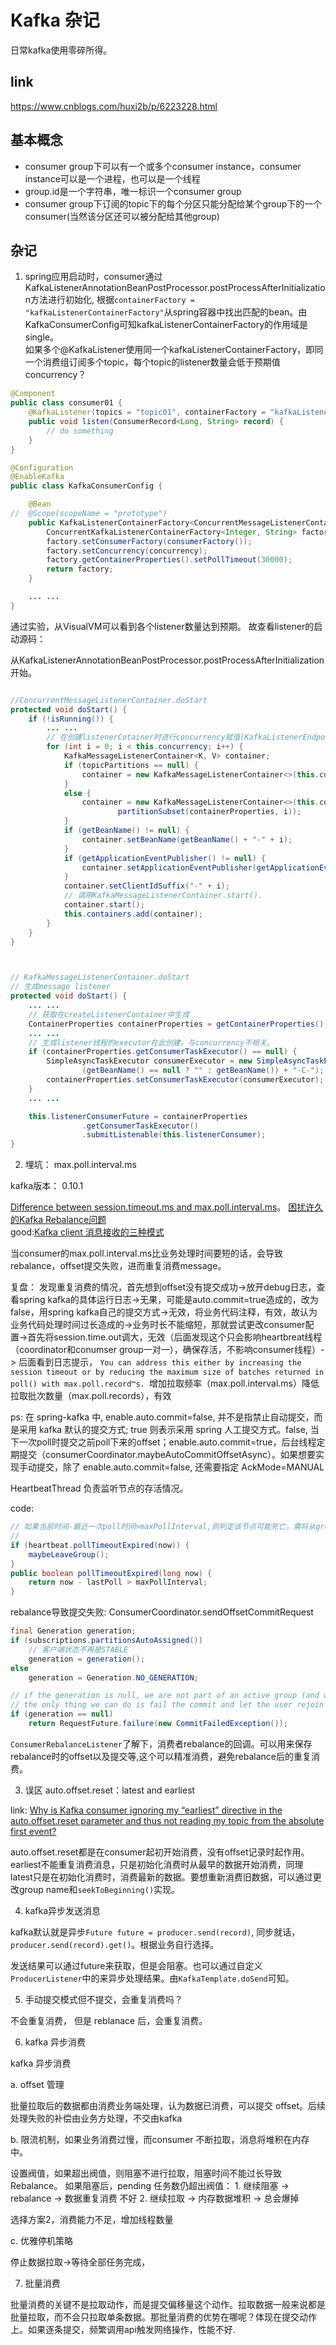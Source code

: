 # Kafka 杂记

日常kafka使用零碎所得。

## link

https://www.cnblogs.com/huxi2b/p/6223228.html

## 基本概念

* consumer group下可以有一个或多个consumer instance，consumer instance可以是一个进程，也可以是一个线程
* group.id是一个字符串，唯一标识一个consumer group
* consumer group下订阅的topic下的每个分区只能分配给某个group下的一个consumer(当然该分区还可以被分配给其他group)

## 杂记

1. spring应用启动时，consumer通过KafkaListenerAnnotationBeanPostProcessor.postProcessAfterInitialization方法进行初始化, 根据`containerFactory = "kafkaListenerContainerFactory"`从spring容器中找出匹配的bean。由KafkaConsumerConfig可知kafkaListenerContainerFactory的作用域是single。  
如果多个@KafkaListener使用同一个kafkaListenerContainerFactory，即同一个消费组订阅多个topic，每个topic的listener数量会低于预期值concurrency？

```java
@Component
public class consumer01 {
	@KafkaListener(topics = "topic01", containerFactory = "kafkaListenerContainerFactory")	
	public void listen(ConsumerRecord<Long, String> record) {
		// do something
	}
}

@Configuration
@EnableKafka
public class KafkaConsumerConfig {

	@Bean
//	@Scope(scopeName = "prototype")
	public KafkaListenerContainerFactory<ConcurrentMessageListenerContainer<Integer, String>> kafkaListenerContainerFactory() {
		ConcurrentKafkaListenerContainerFactory<Integer, String> factory = new ConcurrentKafkaListenerContainerFactory<>();
		factory.setConsumerFactory(consumerFactory());
		factory.setConcurrency(concurrency);
		factory.getContainerProperties().setPollTimeout(30000);
		return factory;
	}

	... ...
}

```
通过实验，从VisualVM可以看到各个listener数量达到预期。 
故查看listener的启动源码：

从KafkaListenerAnnotationBeanPostProcessor.postProcessAfterInitialization开始。

```java

//ConcurrentMessageListenerContainer.doStart
protected void doStart() {
	if (!isRunning()) {
		... ...
		// 在创建listenerCotainer时进行concurrency赋值(KafkaListenerEndpointRegistry.registerListenerContainer)
		for (int i = 0; i < this.concurrency; i++) {
			KafkaMessageListenerContainer<K, V> container;
			if (topicPartitions == null) {
				container = new KafkaMessageListenerContainer<>(this.consumerFactory, containerProperties);
			}
			else {
				container = new KafkaMessageListenerContainer<>(this.consumerFactory, containerProperties,
						partitionSubset(containerProperties, i));
			}
			if (getBeanName() != null) {
				container.setBeanName(getBeanName() + "-" + i);
			}
			if (getApplicationEventPublisher() != null) {
				container.setApplicationEventPublisher(getApplicationEventPublisher());
			}
			container.setClientIdSuffix("-" + i);
			// 调用KafkaMessageListenerContainer.start().
			container.start();
			this.containers.add(container);
		}
	}
}



// KafkaMessageListenerContainer.doStart
// 生成message listener
protected void doStart() {
	... ... 
	// 获取在createListenerContainer中生成
	ContainerProperties containerProperties = getContainerProperties();
	... ...
	// 生成listener线程的executor在此创建，与concurrency不相关。
	if (containerProperties.getConsumerTaskExecutor() == null) {
		SimpleAsyncTaskExecutor consumerExecutor = new SimpleAsyncTaskExecutor(
				(getBeanName() == null ? "" : getBeanName()) + "-C-");
		containerProperties.setConsumerTaskExecutor(consumerExecutor);
	}
	... ...

	this.listenerConsumerFuture = containerProperties
				.getConsumerTaskExecutor()
				.submitListenable(this.listenerConsumer);
}
```


2. 埋坑： max.poll.interval.ms 

kafka版本： 0.10.1

[Difference between session.timeout.ms and max.poll.interval.ms](https://stackoverflow.com/questions/39730126/difference-between-session-timeout-ms-and-max-poll-interval-ms-for-kafka-0-10-0)。
[困扰许久的Kafka Rebalance问题](https://zhuanlan.zhihu.com/p/46963810)  
good:[Kafka client 消息接收的三种模式](https://blog.csdn.net/laojiaqi/article/details/79034798)

当consumer的max.poll.interval.ms比业务处理时间要短的话，会导致rebalance，offset提交失败，进而重复消费message。


复盘： 发现重复消费的情况，首先想到offset没有提交成功->放开debug日志，查看spring kafka的具体运行日志->无果，可能是auto.commit=true造成的，改为false，用spring kafka自己的提交方式->无效，将业务代码注释，有效，故认为业务代码处理时间过长造成的->业务时长不能缩短，那就尝试更改consumer配置->首先将session.time.out调大，无效（后面发现这个只会影响heartbreat线程（coordinator和conumser group一对一），确保存活，不影响consumer线程）-> 后面看到日志提示， `You can address this either by increasing the session timeout or by reducing the maximum size of batches returned in poll() with max.poll.record™s. `增加拉取频率（max.poll.interval.ms）降低拉取批次数量（max.poll.records），有效


ps: 在 spring-kafka 中, enable.auto.commit=false, 并不是指禁止自动提交，而是采用 kafka 默认的提交方式; true 则表示采用 spring 人工提交方式。false, 当下一次poll时提交之前poll下来的offset；enable.auto.commit=true，后台线程定期提交（consumerCoordinator.maybeAutoCommitOffsetAsync）。如果想要实现手动提交，除了 enable.auto.commit=false, 还需要指定 AckMode=MANUAL


HeartbeatThread 负责监听节点的存活情况。

code:

```java
// 如果当前时间-最近一次poll时间>maxPollInterval,则判定该节点可能死亡，需将从group中剔除，导致rebalance。
// 
if (heartbeat.pollTimeoutExpired(now)) {
	maybeLeaveGroup();
}
public boolean pollTimeoutExpired(long now) {
    return now - lastPoll > maxPollInterval;
}
```

rebalance导致提交失败: ConsumerCoordinator.sendOffsetCommitRequest

~~~java
final Generation generation;
if (subscriptions.partitionsAutoAssigned())
	// 客户端状态不再是STABLE
    generation = generation();
else
    generation = Generation.NO_GENERATION;

// if the generation is null, we are not part of an active group (and we expect to be).
// the only thing we can do is fail the commit and let the user rejoin the group in poll()
if (generation == null)
    return RequestFuture.failure(new CommitFailedException());
~~~

`ConsumerRebalanceListener`了解下，消费者rebalance的回调。可以用来保存rebalance时的offset以及提交等,这个可以精准消费，避免rebalance后的重复消费。

3. 误区 auto.offset.reset：latest and earliest

link: [Why is Kafka consumer ignoring my “earliest” directive in the auto.offset.reset parameter and thus not reading my topic from the absolute first event?
](https://stackoverflow.com/questions/49945450/why-is-kafka-consumer-ignoring-my-earliest-directive-in-the-auto-offset-reset)

auto.offset.reset都是在consumer起初开始消费，没有offset记录时起作用。earliest不能重复消费消息，只是初始化消费时从最早的数据开始消费，同理latest只是在初始化消费时，消费最新的数据。要想重新消费旧数据，可以通过更改group name和`seekToBeginning()`实现。



4. kafka异步发送消息

kafka默认就是异步`Future future = producer.send(record)`, 同步就话，`producer.send(record).get()`。根据业务自行选择。

发送结果可以通过future来获取，但是会阻塞。也可以通过自定义`ProducerListener`中的来异步处理结果。由`KafkaTemplate.doSend`可知。


5. 手动提交模式但不提交，会重复消费吗？

不会重复消费， 但是 reblanace 后，会重复消费。


6. kafka 异步消费

kafka 异步消费

a. offset 管理

批量拉取后的数据都由消费业务端处理，认为数据已消费，可以提交 offset。后续处理失败的补偿由业务方处理，不交由kafka

b. 限流机制，如果业务消费过慢，而consumer 不断拉取，消息将堆积在内存中。

设置阀值，如果超出阀值，则阻塞不进行拉取，阻塞时间不能过长导致 Rebalance。
如果阻塞后，pending 任务数仍超出阀值：
	1. 继续阻塞 -> rebalance -> 数据重复消费 不好
	2. 继续拉取 -> 内存数据堆积 -> 总会爆掉

选择方案2，消费能力不足，增加线程数量

c. 优雅停机策略

停止数据拉取->等待全部任务完成，


7. 批量消费

批量消费的关键不是拉取动作，而是提交偏移量这个动作。拉取数据一般来说都是批量拉取，而不会只拉取单条数据。那批量消费的优势在哪呢？体现在提交动作上。如果逐条提交，频繁调用api触发网络操作，性能不好.



